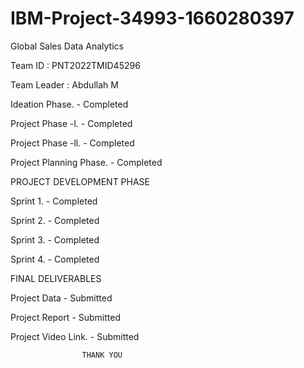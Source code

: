 # IBM-Project-34993-1660280397
Global Sales Data Analytics

Team ID     : PNT2022TMID45296

Team Leader : Abdullah M

Ideation Phase.          - Completed

Project Phase -l.        - Completed

Project Phase -ll.       - Completed

Project Planning Phase.  - Completed

PROJECT DEVELOPMENT PHASE

Sprint 1.                - Completed

Sprint 2.                - Completed

Sprint 3.                - Completed

Sprint 4.                - Completed

FINAL DELIVERABLES

Project Data             - Submitted

Project Report           - Submitted

Project Video Link.      - Submitted



                    THANK YOU


